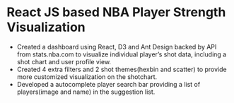 # React JS based NBA Player Strength Visualization 
* Created a dashboard using React, D3 and Ant Design backed by API from stats.nba.com to visualize individual player’s shot data, including a shot chart and user profile view.
* Created 4 extra filters and 2 shot themes(hexbin and scatter) to provide more customized visualization on the shotchart.
* Developed a autocomplete player search bar providing a list of players(image and name) in the suggestion list.
 
